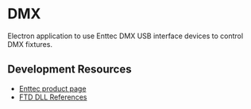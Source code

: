 # DMX
Electron application to use Enttec DMX USB interface devices to control DMX fixtures.

## Development Resources
- [Enttec product page](https://www.enttec.com/product/lighting-communication-protocols/dmx512/open-dmx-usb/)
- [FTD DLL References](https://ftdichip.com/software-examples/code-examples/csharp-examples/)
